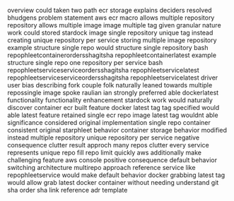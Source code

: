 overview could taken two path ecr storage explains deciders resolved bhudgens problem statement aws ecr macro allows multiple repository repository allows multiple image image multiple tag given granular nature work could stored stardock image single repository unique tag instead creating unique repository per service storing multiple image repository example structure single repo would structure single repository bash repophleetcontainerordersshagitsha repophleetcontainerlatest example structure single repo one repository per service bash repophleetserviceserviceordersshagitsha repophleetservicelatest repophleetserviceserviceordersshagitsha repophleetservicelatest driver user bias describing fork couple folk naturally leaned towards multiple repossingle image spoke raulian ian strongly preferred able dockerlatest functionality functionality enhancement stardock work would naturally discover container ecr built feature docker latest tag tag specified would able latest feature retained single ecr repo image latest tag wouldnt able significance considered original implementation single repo container consistent original starphleet behavior container storage behavior modified instead multiple repository unique repository per service negative consequence clutter result approch many repos clutter every service represents unique repo fill repo limit quickly aws additionally make challenging feature aws console positive consequence default behavior switching architecture multirepo approach reference service like repophleetservice would make default behavior docker grabbing latest tag would allow grab latest docker container without needing understand git sha order sha link reference adr template